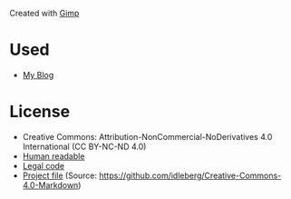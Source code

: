 Created with [Gimp](http://www.gimp.org/)

Used
====
- [My Blog](http://troelsselch.com)

License
=======
- Creative Commons: Attribution-NonCommercial-NoDerivatives 4.0 International (CC BY-NC-ND 4.0)
 - [Human readable](http://creativecommons.org/licenses/by-nc-nd/4.0/)
 - [Legal code](http://creativecommons.org/licenses/by-nc-nd/4.0/legalcode)
 - [Project file](LICENSE.markdown) (Source: https://github.com/idleberg/Creative-Commons-4.0-Markdown)
 